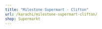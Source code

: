 ```yaml
---
title: "Milestone Supermart - Clifton"
url: /karachi/milestone-supermart-clifton/
shop: Supermarkt
---
```

